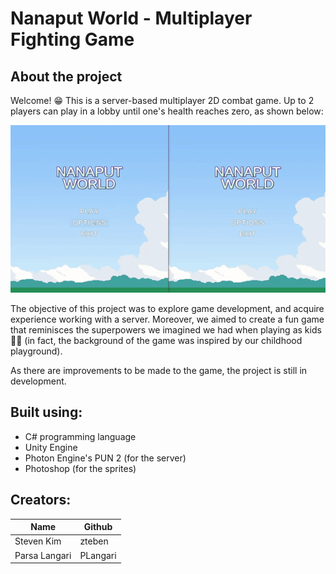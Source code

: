 # Nanaput World - Multiplayer Fighting Game

## About the project
Welcome! 😁
This is a server-based multiplayer 2D combat game. Up to 2 players can play in a lobby until one's health reaches zero, as shown below:
<p align="center">
    <img src="gameclip.gif"/>
</p>
The objective of this project was to explore game development, and acquire experience working with a server. Moreover, we aimed to create a fun game that reminisces the superpowers we imagined we had when playing as kids 💪🦹 (in fact, the background of the game was inspired by our childhood playground).

As there are improvements to be made to the game, the project is still in development. 

## Built using:
* C# programming language
* Unity Engine
* Photon Engine's PUN 2 (for the server)
* Photoshop (for the sprites)

## Creators:

| Name           | Github   |
| -------------- | ---------|
| Steven Kim     | zteben   |
| Parsa Langari  | PLangari |